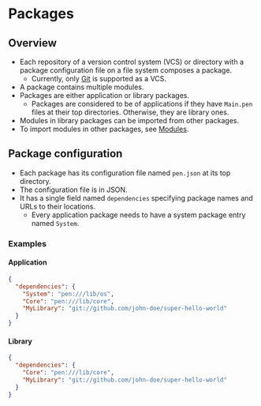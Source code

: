 # Packages

## Overview

- Each repository of a version control system (VCS) or directory with a package configuration file on a file system composes a package.
  - Currently, only [Git](https://git-scm.com/) is supported as a VCS.
- A package contains multiple modules.
- Packages are either application or library packages.
  - Packages are considered to be of applications if they have `Main.pen` files at their top directories. Otherwise, they are library ones.
- Modules in library packages can be imported from other packages.
- To import modules in other packages, see [Modules](modules).

## Package configuration

- Each package has its configuration file named `pen.json` at its top directory.
- The configuration file is in JSON.
- It has a single field named `dependencies` specifying package names and URLs to their locations.
  - Every application package needs to have a system package entry named `System`.

### Examples

#### Application

```json
{
  "dependencies": {
    "System": "pen:///lib/os",
    "Core": "pen:///lib/core",
    "MyLibrary": "git://github.com/john-doe/super-hello-world"
  }
}
```

#### Library

```json
{
  "dependencies": {
    "Core": "pen:///lib/core",
    "MyLibrary": "git://github.com/john-doe/super-hello-world"
  }
}
```
